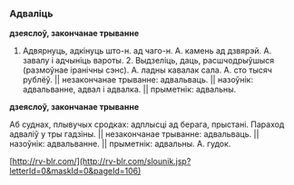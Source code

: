 ### Адваліць
**дзеяслоў, закончанае трыванне**

1. Адвярнуць, адкінуць што-н. ад чаго-н. А. камень ад дзвярэй. А. завалу і адчыніць вароты. 2. Выдзеліць, даць, расшчодрыўшыся (размоўнае іранічны сэнс). А. ладны кавалак сала. А. сто тысяч рублёў. || незакончанае трыванне: адвальваць. || назоўнік: адвальванне, адвал і адвалка. || прыметнік: адвальны.

**дзеяслоў, закончанае трыванне**

Аб суднах, плывучых сродках: адплысці ад берага, прыстані. Параход адваліў у тры гадзіны. || незакончанае трыванне: адвальваць. || назоўнік: адвальванне. || прыметнік: адвальны. А. гудок.

<a rel="author">[http://rv-blr.com/](http://rv-blr.com/slounik.jsp?letterId=0&maskId=0&pageId=106)</a>

